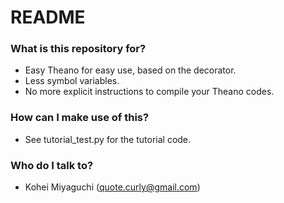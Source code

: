 # README #

### What is this repository for? ###

* Easy Theano for easy use, based on the decorator.
* Less symbol variables.
* No more explicit instructions to compile your Theano codes.

### How can I make use of this? ###

* See tutorial\_test.py for the tutorial code.

### Who do I talk to? ###

* Kohei Miyaguchi (quote.curly@gmail.com)
